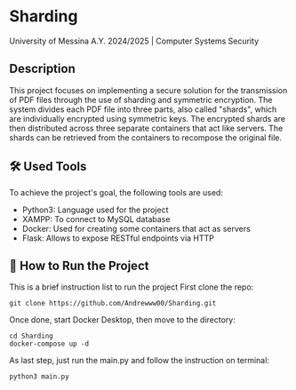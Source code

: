 # Sharding
University of Messina A.Y. 2024/2025 | Computer Systems Security

## Description
This project focuses on implementing a secure solution for the transmission of PDF files through the use of sharding and symmetric encryption. The system divides each PDF file into three parts, also called "shards", which are individually encrypted using symmetric keys. The encrypted shards are then distributed across three separate containers that act like servers. The shards can be retrieved from the containers to recompose the original file.

## 🛠️ Used Tools
To achieve the project's goal, the following tools are used:
* Python3: Language used for the project
* XAMPP: To connect to MySQL database
* Docker: Used for creating some containers that act as servers
* Flask: Allows to expose RESTful endpoints via HTTP

## 📝 How to Run the Project
This is a brief instruction list to run the project
First clone the repo:
```
git clone https://github.com/Andrewww00/Sharding.git
```
Once done, start Docker Desktop, then move to the directory:
```
cd Sharding
docker-compose up -d
```
As last step, just run the main.py and follow the instruction on terminal:
```
python3 main.py
```

